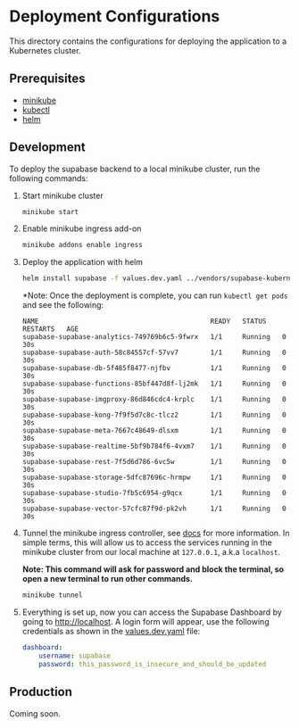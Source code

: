 # Deployment Configurations

This directory contains the configurations for deploying the application to a Kubernetes cluster.

## Prerequisites

- [minikube](https://minikube.sigs.k8s.io/docs/start/)
- [kubectl](https://kubernetes.io/docs/tasks/tools/install-kubectl/)
- [helm](https://helm.sh/docs/intro/install/)

## Development

To deploy the supabase backend to a local minikube cluster, run the following commands:

1. Start minikube cluster

    ```bash
    minikube start
    ```

2. Enable minikube ingress add-on

    ```bash
    minikube addons enable ingress
    ```

3. Deploy the application with helm

    ```bash
    helm install supabase -f values.dev.yaml ../vendors/supabase-kubernetes/charts/supabase
    ```

    *Note: Once the deployment is complete, you can run `kubectl get pods` and see the following:

    ```console
    NAME                                           READY   STATUS    RESTARTS   AGE
    supabase-supabase-analytics-749769b6c5-9fwrx   1/1     Running   0          30s
    supabase-supabase-auth-58c84557cf-57vv7        1/1     Running   0          30s
    supabase-supabase-db-5f485f8477-njfbv          1/1     Running   0          30s
    supabase-supabase-functions-85bf447d8f-lj2mk   1/1     Running   0          30s
    supabase-supabase-imgproxy-86d846cdc4-krplc    1/1     Running   0          30s
    supabase-supabase-kong-7f9f5d7c8c-tlcz2        1/1     Running   0          30s
    supabase-supabase-meta-7667c48649-dlsxm        1/1     Running   0          30s
    supabase-supabase-realtime-5bf9b784f6-4vxm7    1/1     Running   0          30s
    supabase-supabase-rest-7f5d6d786-6vc5w         1/1     Running   0          30s
    supabase-supabase-storage-5dfc87696c-hrmpw     1/1     Running   0          30s
    supabase-supabase-studio-7fb5c6954-g9qcx       1/1     Running   0          30s
    supabase-supabase-vector-57cfc87f9d-pk2vh      1/1     Running   0          30s
    ```

4. Tunnel the minikube ingress controller, see [docs](https://minikube.sigs.k8s.io/docs/handbook/accessing/#loadbalancer-access)
    for more information. In simple terms, this will allow us to access the services running in the
    minikube cluster from our local machine at `127.0.0.1`, a.k.a `localhost`.

    **Note: This command will ask for password and block the terminal, so open a new terminal to run other commands.**

    ```bash
    minikube tunnel
    ```

5. Everything is set up, now you can access the Supabase Dashboard by going to [http://localhost](http://localhost).
    A login form will appear, use the following credentials as shown in the [values.dev.yaml](values.dev.yaml) file:

    ```yaml
    dashboard:
        username: supabase
        password: this_password_is_insecure_and_should_be_updated
    ```

## Production

Coming soon.
